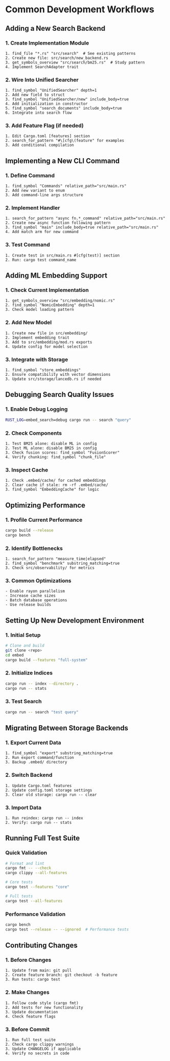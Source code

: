 # Common Development Workflows

## Adding a New Search Backend

### 1. Create Implementation Module
```
1. find_file "*.rs" "src/search"  # See existing patterns
2. Create new file: src/search/new_backend.rs
3. get_symbols_overview "src/search/bm25.rs"  # Study pattern
4. Implement SearchAdapter trait
```

### 2. Wire Into Unified Searcher
```
1. find_symbol "UnifiedSearcher" depth=1
2. Add new field to struct
3. find_symbol "UnifiedSearcher/new" include_body=true
4. Add initialization in constructor
5. find_symbol "search_documents" include_body=true
6. Integrate into search flow
```

### 3. Add Feature Flag (if needed)
```
1. Edit Cargo.toml [features] section
2. search_for_pattern "#\[cfg\(feature" for examples
3. Add conditional compilation
```

## Implementing a New CLI Command

### 1. Define Command
```
1. find_symbol "Commands" relative_path="src/main.rs"
2. Add new variant to enum
3. Add command-line args structure
```

### 2. Implement Handler
```
1. search_for_pattern "async fn.*_command" relative_path="src/main.rs"
2. Create new async function following pattern
3. find_symbol "main" include_body=true relative_path="src/main.rs"
4. Add match arm for new command
```

### 3. Test Command
```
1. Create test in src/main.rs #[cfg(test)] section
2. Run: cargo test command_name
```

## Adding ML Embedding Support

### 1. Check Current Implementation
```
1. get_symbols_overview "src/embedding/nomic.rs"
2. find_symbol "NomicEmbedding" depth=1
3. Check model loading pattern
```

### 2. Add New Model
```
1. Create new file in src/embedding/
2. Implement embedding trait
3. Add to src/embedding/mod.rs exports
4. Update config for model selection
```

### 3. Integrate with Storage
```
1. find_symbol "store_embeddings" 
2. Ensure compatibility with vector dimensions
3. Update src/storage/lancedb.rs if needed
```

## Debugging Search Quality Issues

### 1. Enable Debug Logging
```bash
RUST_LOG=embed_search=debug cargo run -- search "query"
```

### 2. Check Components
```
1. Test BM25 alone: disable ML in config
2. Test ML alone: disable BM25 in config  
3. Check fusion scores: find_symbol "FusionScorer"
4. Verify chunking: find_symbol "chunk_file"
```

### 3. Inspect Cache
```
1. Check .embed/cache/ for cached embeddings
2. Clear cache if stale: rm -rf .embed/cache/
3. find_symbol "EmbeddingCache" for logic
```

## Optimizing Performance

### 1. Profile Current Performance
```bash
cargo build --release
cargo bench
```

### 2. Identify Bottlenecks
```
1. search_for_pattern "measure_time|elapsed"
2. find_symbol "benchmark" substring_matching=true
3. Check src/observability/ for metrics
```

### 3. Common Optimizations
```
- Enable rayon parallelism
- Increase cache sizes
- Batch database operations
- Use release builds
```

## Setting Up New Development Environment

### 1. Initial Setup
```bash
# Clone and build
git clone <repo>
cd embed
cargo build --features "full-system"
```

### 2. Initialize Indices
```bash
cargo run -- index --directory .
cargo run -- stats
```

### 3. Test Search
```bash
cargo run -- search "test query"
```

## Migrating Between Storage Backends

### 1. Export Current Data
```
1. find_symbol "export" substring_matching=true
2. Run export command/function
3. Backup .embed/ directory
```

### 2. Switch Backend
```
1. Update Cargo.toml features
2. Update config.toml storage settings
3. Clear old storage: cargo run -- clear
```

### 3. Import Data
```
1. Run reindex: cargo run -- index
2. Verify: cargo run -- stats
```

## Running Full Test Suite

### Quick Validation
```bash
# Format and lint
cargo fmt -- --check
cargo clippy --all-features

# Core tests
cargo test --features "core"

# Full tests
cargo test --all-features
```

### Performance Validation
```bash
cargo bench
cargo test --release -- --ignored  # Performance tests
```

## Contributing Changes

### 1. Before Changes
```
1. Update from main: git pull
2. Create feature branch: git checkout -b feature
3. Run tests: cargo test
```

### 2. Make Changes
```
1. Follow code style (cargo fmt)
2. Add tests for new functionality
3. Update documentation
4. Check feature flags
```

### 3. Before Commit
```
1. Run full test suite
2. Check cargo clippy warnings
3. Update CHANGELOG if applicable
4. Verify no secrets in code
```